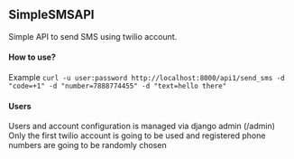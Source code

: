 ## SimpleSMSAPI
Simple API to send SMS using twilio account.

#### How to use?
Example
`curl -u user:password http://localhost:8000/api1/send_sms -d "code=+1" -d "number=7888774455" -d "text=hello there"`

#### Users
Users and account configuration is managed via django admin (/admin)
Only the first twilio account is going to be used and registered phone numbers are going to be randomly chosen